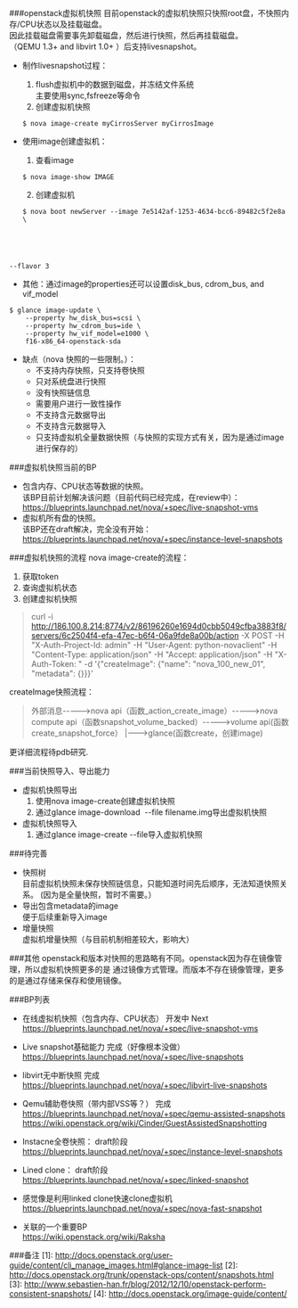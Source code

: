 ###openstack虚拟机快照
目前openstack的虚拟机快照只快照root盘，不快照内存/CPU状态以及挂载磁盘。  
因此挂载磁盘需要事先卸载磁盘，然后进行快照，然后再挂载磁盘。  
（QEMU 1.3+ and libvirt 1.0+ ）后支持livesnapshot。

+   制作livesnapshot过程：  
    1.  flush虚拟机中的数据到磁盘，并冻结文件系统    
    主要使用sync,fsfreeze等命令  
    2.  创建虚拟机快照  
    <pre><code>$ nova image-create myCirrosServer myCirrosImage</code></pre>

+   使用image创建虚拟机：  
    1.  查看image
    <pre><code>$ nova image-show IMAGE </code></pre> 
    2.  创建虚拟机
    <pre><code>$ nova boot newServer --image 7e5142af-1253-4634-bcc6-89482c5f2e8a \
   --flavor 3</code></pre>

+ 其他：通过image的properties还可以设置disk_bus, cdrom_bus, and vif_model       
<pre><code>$ glance image-update \
    --property hw_disk_bus=scsi \
    --property hw_cdrom_bus=ide \
    --property hw_vif_model=e1000 \
    f16-x86_64-openstack-sda
</code></pre>

+ 缺点（nova 快照的一些限制。）：  
    +  不支持内存快照，只支持卷快照 
    +  只对系统盘进行快照 
    +  没有快照链信息 
    +  需要用户进行一致性操作 
    +  不支持含元数据导出 
    +  不支持含元数据导入
    +  只支持虚拟机全量数据快照（与快照的实现方式有关，因为是通过image进行保存的）


###虚拟机快照当前的BP
-  包含内存、CPU状态等数据的快照。  
该BP目前计划解决该问题（目前代码已经完成，在review中）：  
https://blueprints.launchpad.net/nova/+spec/live-snapshot-vms  
-  虚拟机所有盘的快照。  
该BP还在draft解决，完全没有开始：  
https://blueprints.launchpad.net/nova/+spec/instance-level-snapshots

###虚拟机快照的流程
nova image-create的流程：  
1.  获取token  
2.  查询虚拟机状态  
3.  创建虚拟机快照  
>curl -i http://186.100.8.214:8774/v2/86196260e1694d0cbb5049cfba3883f8/servers/6c2504f4-efa-47ec-b6f4-06a9fde8a00b/action -X POST -H "X-Auth-Project-Id: admin" -H "User-Agent: python-novaclient" -H "Content-Type: application/json" -H "Accept: application/json" -H "X-Auth-Token: " -d '{"createImage": {"name": "nova_100_new_01", "metadata": {}}}'

createImage快照流程：  
>外部消息----->nova api（函数_action_create_image）----->nova compute api（函数snapshot_volume_backed）----->volume api(函数create_snapshot_force）
            |--->glance(函数create，创建image)

更详细流程待pdb研究.



###当前快照导入、导出能力
+ 虚拟机快照导出
    1.  使用nova image-create创建虚拟机快照
    2.  通过glance image-download <Image ID> --file filename.img导出虚拟机快照
+ 虚拟机快照导入
    1.  通过glance image-create --file导入虚拟机快照

###待完善
+ 快照树  
  目前虚拟机快照未保存快照链信息，只能知道时间先后顺序，无法知道快照关系。
  (因为是全量快照，暂时不需要。）
+ 导出包含metadata的image  
  便于后续重新导入image
+ 增量快照   
  虚拟机增量快照（与目前机制相差较大，影响大）

###其他
openstack和版本对快照的思路略有不同。openstack因为存在镜像管理，所以虚拟机快照更多的是
通过镜像方式管理。而版本不存在镜像管理，更多的是通过存储来保存和使用镜像。

###BP列表
+ 在线虚拟机快照（包含内存、CPU状态）   开发中  Next  
https://blueprints.launchpad.net/nova/+spec/live-snapshot-vms
+ Live snapshot基础能力                                   完成（好像根本没做）  
https://blueprints.launchpad.net/nova/+spec/live-snapshots
+ libvirt无中断快照                                            完成  
https://blueprints.launchpad.net/nova/+spec/libvirt-live-snapshots
+ Qemu辅助卷快照（带内部VSS等？）               完成  
https://blueprints.launchpad.net/nova/+spec/qemu-assisted-snapshots
https://wiki.openstack.org/wiki/Cinder/GuestAssistedSnapshotting
+ Instacne全卷快照：                                        draft阶段  
https://blueprints.launchpad.net/nova/+spec/instance-level-snapshots
+ Lined clone：                                                 draft阶段  
https://blueprints.launchpad.net/nova/+spec/linked-snapshot
+ 感觉像是利用linked clone快速clone虚拟机  
https://blueprints.launchpad.net/nova/+spec/nova-fast-snapshot

+ 关联的一个重要BP  
https://wiki.openstack.org/wiki/Raksha

###备注 
[1]: http://docs.openstack.org/user-guide/content/cli_manage_images.html#glance-image-list 
[2]: http://docs.openstack.org/trunk/openstack-ops/content/snapshots.html  
[3]: http://www.sebastien-han.fr/blog/2012/12/10/openstack-perform-consistent-snapshots/
[4]: http://docs.openstack.org/image-guide/content/



